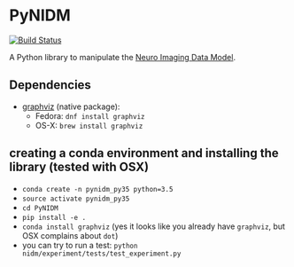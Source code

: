 # PyNIDM

[![Build Status](https://travis-ci.org/incf-nidash/PyNIDM.svg?branch=master)](https://travis-ci.org/incf-nidash/PyNIDM)

A Python library to manipulate the [Neuro Imaging Data Model](http://nidm.nidash.org). 

## Dependencies

* [graphviz](http://graphviz.org) (native package):
   * Fedora: `dnf install graphviz`
   * OS-X: `brew install graphviz`


## creating a conda environment and installing the library (tested with OSX)
  * `conda create -n pynidm_py35 python=3.5`
  * `source activate pynidm_py35`
  * `cd PyNIDM`
  * `pip install -e .`
  * `conda install graphviz` (yes it looks like you already have `graphviz`, but OSX complains about `dot`)
  *  you can try to run a test: `python nidm/experiment/tests/test_experiment.py`
